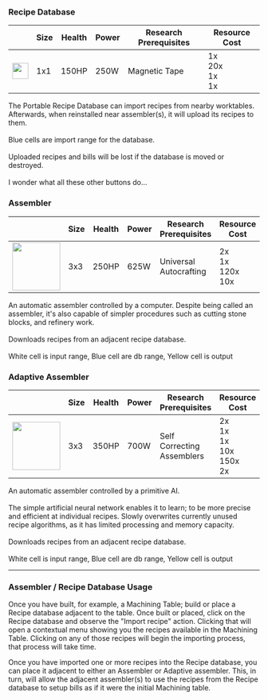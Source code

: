 ### Recipe Database

|   | Size | Health | Power | Research Prerequisites | Resource Cost |
| - | ---- | ------ | ------------- | ---------------------- | ------------- |
| <img src="https://github.com/zymex22/Project-RimFactory-Revived/blob/master/Textures/SAL3/DISK_HARDWARE4_north.png?raw=true" width="32" height="32" /> | 1x1 | 150HP | 250W | Magnetic Tape | 1x <a href="https://github.com/zymex22/Project-RimFactory-Revived/wiki/Construction-and-Crafting-Resources#machine-frame"><img src="https://github.com/zymex22/Project-RimFactory-Revived/raw/master/Textures/Common/MachineFrame.png?raw=true" width="16" /></a><br />20x <a href="https://rimworldwiki.com/wiki/Steel"><img src="https://rimworldwiki.com/images/c/c9/Steel.png" width="16" /></a><br />1x <a href="https://rimworldwiki.com/wiki/Component"><img src="https://rimworldwiki.com/images/4/40/Component.png" width="16" /></a><br />1x <a href="https://github.com/zymex22/Project-RimFactory-Revived/wiki/Construction-and-Crafting-Resources#recipe-data-disk"><img src="https://github.com/zymex22/Project-RimFactory-Revived/raw/master/Textures/SAL3/datadisk.png?raw=true" width="16" /></a> |

The Portable Recipe Database can import recipes from nearby worktables. Afterwards, when reinstalled near assembler(s), it will upload its recipes to them.<br /><br />Blue cells are import range for the database.<br /><br />Uploaded recipes and bills will be lost if the database is moved or destroyed.<br /><br />I wonder what all these other buttons do...

### Assembler

|   | Size | Health | Power | Research Prerequisites | Resource Cost |
| - | ---- | ------ | ------------- | ---------------------- | ------------- |
| <img src="https://github.com/zymex22/Project-RimFactory-Revived/blob/master/Textures/SAL3/smart_assembler.png?raw=true" width="96" height="96" /> | 3x3 | 250HP | 625W | Universal Autocrafting | 2x <a href="https://github.com/zymex22/Project-RimFactory-Revived/wiki/Construction-and-Crafting-Resources#robotic-arm"><img src="https://github.com/zymex22/Project-RimFactory-Revived/raw/master/Textures/Common/RoboticArm.png?raw=true" width="16" /></a><br />1x <a href="https://github.com/zymex22/Project-RimFactory-Revived/wiki/Construction-and-Crafting-Resources#machine-frame"><img src="https://github.com/zymex22/Project-RimFactory-Revived/raw/master/Textures/Common/MachineFrame.png?raw=true" width="16" /></a><br />120x <a href="https://rimworldwiki.com/wiki/Steel"><img src="https://rimworldwiki.com/images/c/c9/Steel.png" width="16" /></a><br />10x <a href="https://rimworldwiki.com/wiki/Plasteel"><img src="https://rimworldwiki.com/images/c/c5/Plasteel.png" width="16" /></a> |

An automatic assembler controlled by a computer. Despite being called an assembler, it's also capable of simpler procedures such as cutting stone blocks, and refinery work.<br /><br />Downloads recipes from an adjacent recipe database.<br /><br />White cell is input range, Blue cell are db range, Yellow cell is output

### Adaptive Assembler

|   | Size | Health | Power | Research Prerequisites | Resource Cost |
| - | ---- | ------ | ------------- | ---------------------- | ------------- |
| <img src="https://github.com/zymex22/Project-RimFactory-Revived/blob/master/Textures/SAL3/correcting_assembler.png?raw=true" width="96" height="96" /> | 3x3 | 350HP | 700W | Self Correcting Assemblers | 2x <a href="https://github.com/zymex22/Project-RimFactory-Revived/wiki/Construction-and-Crafting-Resources#robotic-arm"><img src="https://github.com/zymex22/Project-RimFactory-Revived/raw/master/Textures/Common/RoboticArm.png?raw=true" width="16" /></a><br />1x <a href="https://github.com/zymex22/Project-RimFactory-Revived/wiki/Construction-and-Crafting-Resources#weak-ai-chip"><img src="https://github.com/zymex22/Project-RimFactory-Revived/raw/master/Textures/Common/WeakAICore.png?raw=true" width="16" /></a><br />1x <a href="https://github.com/zymex22/Project-RimFactory-Revived/wiki/Construction-and-Crafting-Resources#adv-machine-frame"><img src="https://github.com/zymex22/Project-RimFactory-Revived/raw/master/Textures/Common/MachineFrameLarge.png?raw=true" width="16" /></a><br />10x <a href="https://rimworldwiki.com/wiki/Plasteel"><img src="https://rimworldwiki.com/images/c/c5/Plasteel.png" width="16" /></a><br />150x <a href="https://rimworldwiki.com/wiki/Steel"><img src="https://rimworldwiki.com/images/c/c9/Steel.png" width="16" /></a><br />2x <a href="https://rimworldwiki.com/wiki/Component"><img src="https://rimworldwiki.com/images/4/40/Component.png" width="16" /></a> |

An automatic assembler controlled by a primitive AI.<br /><br />The simple artificial neural network enables it to learn; to be more precise and efficient at individual recipes. Slowly overwrites currently unused recipe algorithms, as it has limited processing and memory capacity.<br /><br />Downloads recipes from an adjacent recipe database.<br /><br />White cell is input range, Blue cell are db range, Yellow cell is output

***

### Assembler / Recipe Database Usage
Once you have built, for example, a Machining Table; build or place a Recipe database adjacent to the table. Once built or placed, click on the Recipe database and observe the "Import recipe" action. Clicking that will open a contextual menu showing you the recipes available in the Machining Table. Clicking on any of those recipes will begin the importing process, that process will  take time.

Once you have imported one or more recipes into the Recipe database, you can place it adjacent to either an Assembler or Adaptive assembler. This, in turn, will allow the adjacent  assembler(s) to use the recipes from the Recipe database to setup bills as if it were the initial Machining table.